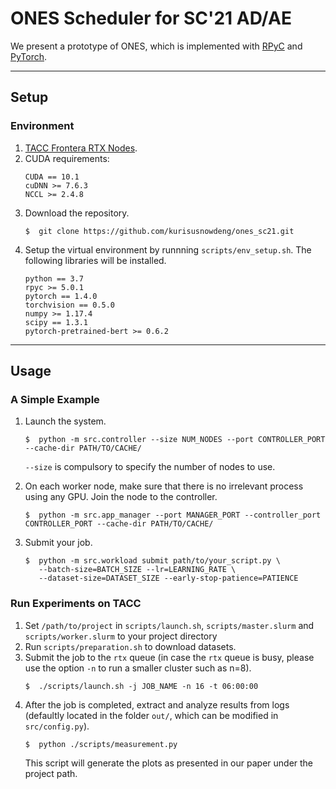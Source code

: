 # ONES Scheduler for SC'21 AD/AE

We present a prototype of ONES, which is implemented with [RPyC](https://rpyc.readthedocs.io/) and [PyTorch](https://pytorch.org/).

---

## Setup

### Environment

1. [TACC Frontera RTX Nodes](https://frontera-portal.tacc.utexas.edu/user-guide/system/#gpu-nodes).
2. CUDA requirements:
   ```
   CUDA == 10.1
   cuDNN >= 7.6.3
   NCCL >= 2.4.8
   ```
3. Download the repository.
   ```
   $  git clone https://github.com/kurisusnowdeng/ones_sc21.git
   ```
4. Setup the virtual environment by runnning `scripts/env_setup.sh`. The following libraries will be installed.
   ```
   python == 3.7
   rpyc >= 5.0.1
   pytorch == 1.4.0
   torchvision == 0.5.0
   numpy >= 1.17.4
   scipy == 1.3.1
   pytorch-pretrained-bert >= 0.6.2
   ```

---

## Usage

### A Simple Example

1. Launch the system.
   
   ```
   $  python -m src.controller --size NUM_NODES --port CONTROLLER_PORT --cache-dir PATH/TO/CACHE/
   ```
   
   `--size` is compulsory to specify the number of nodes to use.
2. On each worker node, make sure that there is no irrelevant process using any GPU. Join the node to the controller.
   
   ```
   $  python -m src.app_manager --port MANAGER_PORT --controller_port CONTROLLER_PORT --cache-dir PATH/TO/CACHE/
   ```
3. Submit your job.
   
   ```
   $  python -m src.workload submit path/to/your_script.py \
      --batch-size=BATCH_SIZE --lr=LEARNING_RATE \
      --dataset-size=DATASET_SIZE --early-stop-patience=PATIENCE
   ```

### Run Experiments on TACC

1. Set `/path/to/project` in `scripts/launch.sh`, `scripts/master.slurm` and `scripts/worker.slurm` to your project directory
2. Run `scripts/preparation.sh` to download datasets.
3. Submit the job to the `rtx` queue (in case the `rtx` queue is busy, please use the option `-n` to run a smaller cluster such as n=8).
   ```
   $  ./scripts/launch.sh -j JOB_NAME -n 16 -t 06:00:00
   ```
4. After the job is completed, extract and analyze results from logs (defaultly located in the folder `out/`, which can be modified in `src/config.py`).
   ```
   $  python ./scripts/measurement.py
   ```
   This script will generate the plots as presented in our paper under the project path.
